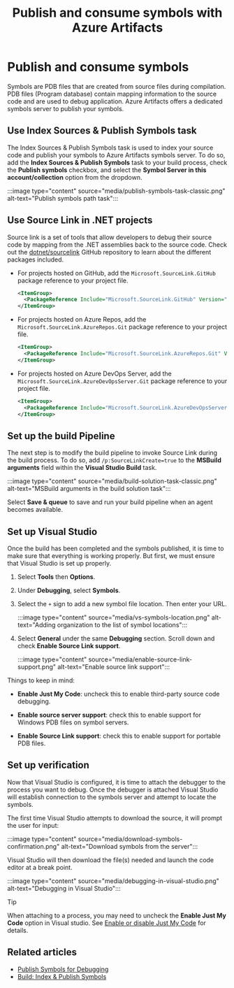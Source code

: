 ﻿---
title: Publish and consume symbols with Azure Artifacts
description: Publish and consume symbols using Index Sources & Publish Symbols task and Visual Studio
ms.technology: devops-artifacts
ms.assetid: 3cb56371-3ef2-4bd9-871b-ec6cfa93bedf
ms.date: 03/18/2021
ms.topic: conceptual
monikerRange: '>= tfs-2017'
---

# Publish and consume symbols

Symbols are PDB files that are created from source files during compilation. PDB files (Program database) contain mapping information to the source code and are used to debug application. Azure Artifacts offers a dedicated symbols server to publish your symbols. 

## Use Index Sources & Publish Symbols task

The Index Sources & Publish Symbols task is used to index your source code and publish your symbols to Azure Artifacts symbols server. To do so, add the **Index Sources & Publish Symbols** task to your build process, check the **Publish symbols** checkbox, and select the **Symbol Server in this account/collection** option from the dropdown.

:::image type="content" source="media/publish-symbols-task-classic.png" alt-text="Publish symbols path task":::

## Use Source Link in .NET projects

Source link is a set of tools that allow developers to debug their source code by mapping from the .NET assemblies back to the source code. Check out the [dotnet/sourcelink](https://github.com/dotnet/sourcelink) GitHub repository to learn about the different packages included.

- For projects hosted on GitHub, add the `Microsoft.SourceLink.GitHub` package reference to your project file.

  ```xml
  <ItemGroup>
    <PackageReference Include="Microsoft.SourceLink.GitHub" Version="1.0.0" PrivateAssets="All"/>
  </ItemGroup>
  ```

- For projects hosted on Azure Repos, add the `Microsoft.SourceLink.AzureRepos.Git` package reference to your project file.

  ```xml
  <ItemGroup>
    <PackageReference Include="Microsoft.SourceLink.AzureRepos.Git" Version="1.0.0" PrivateAssets="All"/>
  </ItemGroup>
  ```

- For projects hosted on Azure DevOps Server, add the `Microsoft.SourceLink.AzureDevOpsServer.Git` package reference to your project file.

  ```xml
  <ItemGroup>
    <PackageReference Include="Microsoft.SourceLink.AzureDevOpsServer.Git" Version="1.0.0" PrivateAssets="All"/>
  </ItemGroup>
  ```

## Set up the build Pipeline

The next step is to modify the build pipeline to invoke Source Link during the build process. To do so, add `/p:SourceLinkCreate=true` to the **MSBuild arguments** field within the **Visual Studio Build** task.

:::image type="content" source="media/build-solution-task-classic.png" alt-text="MSBuild arguments in the build solution task":::

Select **Save & queue** to save and run your build pipeline when an agent becomes available.

## Set up Visual Studio

Once the build has been completed and the symbols published, it is time to make sure that everything is working properly. But first, we must ensure that Visual Studio is set up properly.

1. Select **Tools** then **Options**.

1. Under **Debugging**, select **Symbols**.

1. Select the `+` sign to add a new symbol file location. Then enter your URL.

    :::image type="content" source="media/vs-symbols-location.png" alt-text="Adding organization to the list of symbol locations":::

1. Select **General** under the same **Debugging** section. Scroll down and check **Enable Source Link support**.

    :::image type="content" source="media/enable-source-link-support.png" alt-text="Enable source link support":::

Things to keep in mind:

- **Enable Just My Code**: uncheck this to enable third-party source code debugging.

- **Enable source server support**: check this to enable support for Windows PDB files on symbol servers.

- **Enable Source Link support**: check this to enable support for portable PDB files.

## Set up verification

Now that Visual Studio is configured, it is time to attach the debugger to the process you want to debug. Once the debugger is attached Visual Studio will establish connection to the symbols server and attempt to locate the symbols.

The first time Visual Studio attempts to download the source, it will prompt the user for input:

:::image type="content" source="media/download-symbols-confirmation.png" alt-text="Download symbols from the server":::

Visual Studio will then download the file(s) needed and launch the code editor at a break point.

:::image type="content" source="media/debugging-in-visual-studio.png" alt-text="Debugging in Visual Studio":::

> [!TIP]
> When attaching to a process, you may need to uncheck the **Enable Just My Code** option in Visual studio. See [Enable or disable Just My Code](/visualstudio/debugger/just-my-code) for details.

## Related articles

- [Publish Symbols for Debugging](/azure/devops/pipelines/symbols/)
- [Build: Index & Publish Symbols](../../pipelines/tasks/build/index-sources-publish-symbols.md)
